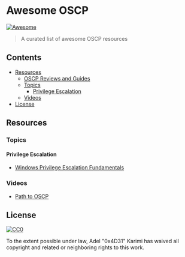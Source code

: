 # Awesome OSCP

[![Awesome](https://cdn.rawgit.com/sindresorhus/awesome/d7305f38d29fed78fa85652e3a63e154dd8e8829/media/badge.svg)](https://github.com/sindresorhus/awesome)

> A curated list of awesome OSCP resources


## Contents

- [Resources](#resources)
  - [OSCP Reviews and Guides](#oscp-reviews-and-guides)
  - [Topics](#topics)
    - [Privilege Escalation](#privilege-escalation)
  - [Videos](#videos)
- [License](#license)

## Resources

### Topics

#### Privilege Escalation
- [Windows Privilege Escalation Fundamentals](http://www.fuzzysecurity.com/tutorials/16.html)

### Videos

- [Path to OSCP](https://www.youtube.com/playlist?list=PLyPJ3SHNkjIFITR-Lzsc0XSOBS7JUXsOy)

## License

[![CC0](http://mirrors.creativecommons.org/presskit/buttons/88x31/svg/cc-zero.svg)](http://creativecommons.org/publicdomain/zero/1.0)

To the extent possible under law, Adel &#34;0x4D31&#34; Karimi has waived all copyright and
related or neighboring rights to this work.
